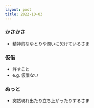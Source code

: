 ```yaml
---
layout: post
title: 2022-10-03
---
```


### かさかさ
- 精神的なゆとりや潤いに欠けているさま

### 仮借
- 許すこと
- e.g. 仮借ない

### ぬっと
- 突然現れ出たり立ち上がったりするさま

